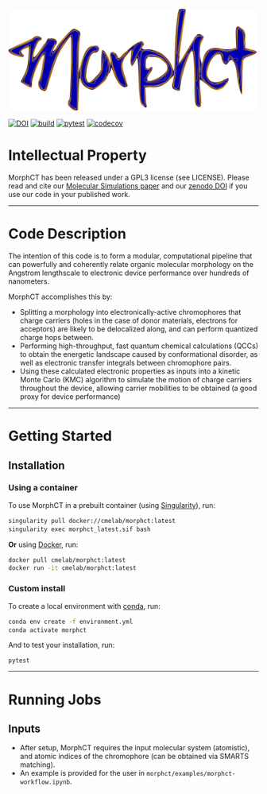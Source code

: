 [<img src=".github/logo.png" width="500">](https://github.com/cmelab/morphct)

[![DOI](https://zenodo.org/badge/100152281.svg)](https://zenodo.org/badge/latestdoi/100152281)
[![build](https://github.com/cmelab/morphct/actions/workflows/build.yml/badge.svg)](https://github.com/cmelab/morphct/actions/workflows/build.yml)
[![pytest](https://github.com/cmelab/morphct/actions/workflows/pytest.yml/badge.svg)](https://github.com/cmelab/morphct/actions/workflows/pytest.yml)
[![codecov](https://codecov.io/gh/cmelab/morphct/branch/master/graph/badge.svg?token=PhAfcr15av)](https://codecov.io/gh/cmelab/morphct)

# Intellectual Property #

MorphCT has been released under a GPL3 license (see LICENSE). Please read and cite our [Molecular Simulations paper](https://doi.org/10.1080/08927022.2017.1296958) and our [zenodo DOI](https://zenodo.org/badge/latestdoi/100152281) if you use our code in your published work.

---

# Code Description #

The intention of this code is to form a modular, computational pipeline that can powerfully and coherently relate organic molecular morphology on the Angstrom lengthscale to electronic device performance over hundreds of nanometers.

MorphCT accomplishes this by:

* Splitting a morphology into electronically-active chromophores that charge carriers (holes in the case of donor materials, electrons for acceptors) are likely to be delocalized along, and can perform quantized charge hops between.
* Performing high-throughput, fast quantum chemical calculations (QCCs) to obtain the energetic landscape caused by conformational disorder, as well as electronic transfer integrals between chromophore pairs.
* Using these calculated electronic properties as inputs into a kinetic Monte Carlo (KMC) algorithm to simulate the motion of charge carriers throughout the device, allowing carrier mobilities to be obtained (a good proxy for device performance)

---

# Getting Started #

## Installation ##

### Using a container
To use MorphCT in a prebuilt container (using [Singularity](https://singularity.lbl.gov/)), run:
```bash
singularity pull docker://cmelab/morphct:latest
singularity exec morphct_latest.sif bash
```

**Or** using [Docker](https://docs.docker.com/), run:
```bash
docker pull cmelab/morphct:latest
docker run -it cmelab/morphct:latest
```

### Custom install

To create a local environment with [conda](https://docs.conda.io/en/latest/miniconda.html), run:
```bash
conda env create -f environment.yml
conda activate morphct
```
And to test your installation, run:
```
pytest
```

---

# Running Jobs #

## Inputs ##

* After setup, MorphCT requires the input molecular system (atomistic), and atomic indices of the chromophore (can be obtained via SMARTS matching).
* An example is provided for the user in `morphct/examples/morphct-workflow.ipynb`.
